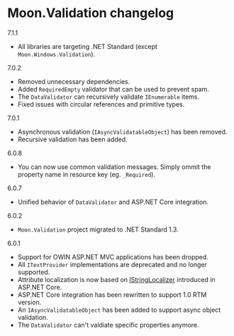 # Moon.Validation changelog

7.1.1

- All libraries are targeting .NET Standard (except `Moon.Windows.Validation`).

7.0.2

- Removed unnecessary dependencies.
- Added `RequiredEmpty` validator that can be used to prevent spam.
- The `DataValidator` can recursively validate `IEnumerable` items.
- Fixed issues with circular references and primitive types.

7.0.1

- Asynchronous validation (`IAsyncValidatableObject`) has been removed.
- Recursive validation has been added.

6.0.8

- You can now use common validation messages. Simply ommit the property name in resource key (eg. `_Required`).

6.0.7

- Unified behavior of `DataValidator` and ASP.NET Core integration.

6.0.2

- `Moon.Validation` project migrated to .NET Standard 1.3.

6.0.1

- Support for OWIN ASP.NET MVC applications has been dropped.
- All `ITextProvider` implementations are deprecated and no longer supported.
- Attribute localization is now based on [IStringLocalizer](https://docs.asp.net/projects/api/en/latest/autoapi/Microsoft/Extensions/Localization/IStringLocalizer/) introduced in ASP.NET Core.
- ASP.NET Core integration has been rewritten to support 1.0 RTM version.
- An `IAsyncValidatableObject` has been added to support async object validation.
- The `DataValidator` can't valdiate specific properties anymore.